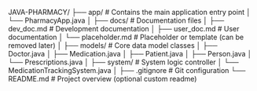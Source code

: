 JAVA-PHARMACY/
├── app/                          # Contains the main application entry point
│   └── PharmacyApp.java
│
├── docs/                         # Documentation files
│   ├── dev_doc.md                # Development documentation
│   ├── user_doc.md               # User documentation
│   └── placeholder.md            # Placeholder or template (can be removed later)
│
├── models/                       # Core data model classes
│   ├── Doctor.java
│   ├── Medication.java
│   ├── Patient.java
│   ├── Person.java
│   └── Prescriptions.java
│
├── system/                       # System logic controller
│   └── MedicationTrackingSystem.java
│
├── .gitignore                    # Git configuration
└── README.md                     # Project overview (optional custom readme)

